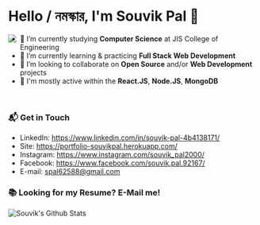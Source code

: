# Hello / নমস্কার, I'm Souvik Pal 👋

<img align="left" src="https://user-images.githubusercontent.com/64771649/153574835-24e7d969-373f-42c0-b031-fbe5e79c6e3d.gif">

- 🔭 I’m currently studying **Computer Science** at JIS College of Engineering
- 🌱 I’m currently learning & practicing **Full Stack Web Development**
- 👯 I’m looking to collaborate on **Open Source** and/or **Web Development** projects
- 💬 I'm mostly active within the **React.JS**, **Node.JS**, **MongoDB**

<br clear="left"/>

### 📬 Get in Touch

- LinkedIn: https://www.linkedin.com/in/souvik-pal-4b4138171/
- Site: https://portfolio-souvikpal.herokuapp.com/
- Instagram: https://www.instagram.com/souvik_pal2000/
- Facebook: https://www.facebook.com/souvik.pal.92167/
- E-mail: spal62588@gmail.com

### 📚 Looking for my Resume? E-Mail me!

![Souvik's Github Stats](https://github-readme-stats.vercel.app/api?username=souvikpal2000&show_icons=true&theme=radical)